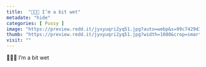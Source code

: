 ```yaml
---
title:  "🥺🥺🥺 I’m a bit wet"
metadate: "hide"
categories: [ Pussy ]
image: "https://preview.redd.it/jyxyuqri2yq51.jpg?auto=webp&s=99c7429d30e4bb3767dedf574dbb18f354770ee8"
thumb: "https://preview.redd.it/jyxyuqri2yq51.jpg?width=1080&crop=smart&auto=webp&s=f08cc96d34408ab84a77ea477ee8e277038fe1e7"
visit: ""
---
```

🥺🥺🥺 I’m a bit wet
